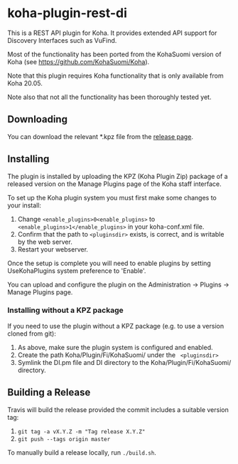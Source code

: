 # koha-plugin-rest-di

This is a REST API plugin for Koha. It provides extended API support for Discovery Interfaces such as VuFind.

Most of the functionality has been ported from the KohaSuomi version of Koha (see  https://github.com/KohaSuomi/Koha).

Note that this plugin requires Koha functionality that is only available from Koha 20.05.

Note also that not all the functionality has been thoroughly tested yet.

## Downloading

You can download the relevant *.kpz file from the [release page](https://github.com/NatLibFi/koha-plugin-rest-di/releases).

## Installing

The plugin is installed by uploading the KPZ (Koha Plugin Zip) package of a released version on the Manage Plugins page of the Koha staff interface.

To set up the Koha plugin system you must first make some changes to your install:

1. Change `<enable_plugins>0<enable_plugins>` to ` <enable_plugins>1</enable_plugins>` in your koha-conf.xml file.
2. Confirm that the path to `<pluginsdir>` exists, is correct, and is writable by the web server.
3. Restart your webserver.

Once the setup is complete you will need to enable plugins by setting UseKohaPlugins system preference to 'Enable'.

You can upload and configure the plugin on the Administration -> Plugins -> Manage Plugins page.

### Installing without a KPZ package

If you need to use the plugin without a KPZ package (e.g. to use a version cloned from git):

1. As above, make sure the plugin system is configured and enabled.
2. Create the path Koha/Plugin/Fi/KohaSuomi/ under the ` <pluginsdir>`
3. Symlink the DI.pm file and DI directory to the Koha/Plugin/Fi/KohaSuomi/ directory.

## Building a Release

Travis will build the release provided the commit includes a suitable version tag:

1. `git tag -a vX.Y.Z -m "Tag release X.Y.Z"`
2. `git push --tags origin master`

To manually build a release locally, run `./build.sh`.